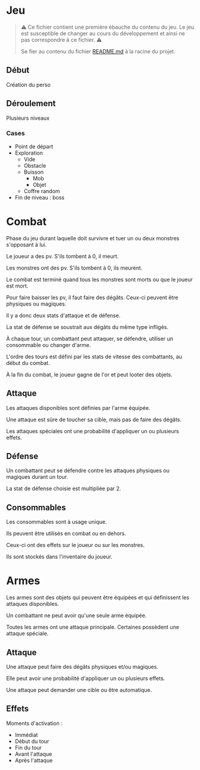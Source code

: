 # Jeu

> ⚠ Ce fichier contient une première ébauche du contenu du jeu.
> Le jeu est susceptible de changer au cours du développement et ainsi ne pas correspondre à ce fichier. ⚠
> 
> Se fier au contenu du fichier [README.md](README.md) à la racine du projet.

## Début

Création du perso

## Déroulement

Plusieurs niveaux

### Cases

- Point de départ
- Exploration
    - Vide
    - Obstacle
    - Buisson
        - Mob
        - Objet
    - Coffre random
- Fin de niveau : boss

# Combat

Phase du jeu durant laquelle doit survivre et tuer un ou deux monstres s'opposant à lui.

Le joueur a des pv. S'ils tombent à 0, il meurt.

Les monstres ont des pv. S'ils tombent à 0, ils meurent.

Le combat est terminé quand tous les monstres sont morts ou que le joueur est mort.

Pour faire baisser les pv, il faut faire des dégâts. Ceux-ci peuvent être physiques ou magiques.

Il y a donc deux stats d'attaque et de défense.

La stat de défense se soustrait aux dégâts du même type infligés.

À chaque tour, un combattant peut attaquer, se défendre, utiliser un consommable ou changer d'arme.

L'ordre des tours est défini par les stats de vitesse des combattants, au début du combat.

À la fin du combat, le joueur gagne de l'or et peut looter des objets.

## Attaque

Les attaques disponibles sont définies par l'arme équipée.

Une attaque est sûre de toucher sa cible, mais pas de faire des dégâts.

Les attaques spéciales ont une probabilité d'appliquer un ou plusieurs effets.

## Défense

Un combattant peut se défendre contre les attaques physiques ou magiques durant un tour.

La stat de défense choisie est multipliée par 2.

## Consommables

Les consommables sont à usage unique.

Ils peuvent être utilisés en combat ou en dehors.

Ceux-ci ont des effets sur le joueur ou sur les monstres.

Ils sont stockés dans l'inventaire du joueur.

# Armes

Les armes sont des objets qui peuvent être équipées et qui définissent les attaques disponibles.

Un combattant ne peut avoir qu'une seule arme équipée.

Toutes les armes ont une attaque principale. Certaines possèdent une attaque spéciale.

## Attaque

Une attaque peut faire des dégâts physiques et/ou magiques.

Elle peut avoir une probabilité d'appliquer un ou plusieurs effets.

Une attaque peut demander une cible ou être automatique.

## Effets

Moments d'activation :

- Immédiat
- Début du tour
- Fin du tour
- Avant l'attaque
- Après l'attaque